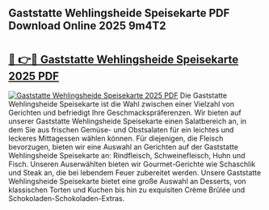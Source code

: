 ## Gaststatte Wehlingsheide Speisekarte PDF Download Online 2025 9m4T2

# <h2><a href="http://gc7e718.nevu.top/?p=Gaststatte+Wehlingsheide+Speisekarte">🔗 👉🔴 Gaststatte Wehlingsheide Speisekarte 2025 PDF</a></h2>

[![Gaststatte Wehlingsheide Speisekarte 2025 PDF](https://i.imgur.com/dBaPXMq.png)](http://gc7e718.nevu.top/?p=Gaststatte+Wehlingsheide+Speisekarte)
Die Gaststatte Wehlingsheide Speisekarte ist die Wahl zwischen einer Vielzahl von Gerichten und befriedigt Ihre Geschmackspräferenzen. Wir bieten auf unserer Gaststatte Wehlingsheide Speisekarte einen Salatbereich an, in dem Sie aus frischen Gemüse- und Obstsalaten für ein leichtes und leckeres Mittagessen wählen können. Für diejenigen, die Fleisch bevorzugen, bieten wir eine Auswahl an Gerichten auf der Gaststatte Wehlingsheide Speisekarte an: Rindfleisch, Schweinefleisch, Huhn und Fisch. Unseren Auserwählten bieten wir Gourmet-Gerichte wie Schaschlik und Steak an, die bei lebendem Feuer zubereitet werden. Unsere Gaststatte Wehlingsheide Speisekarte bietet eine große Auswahl an Desserts, von klassischen Torten und Kuchen bis hin zu exquisiten Crème Brûlée und Schokoladen-Schokoladen-Extras.
